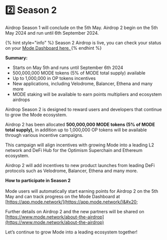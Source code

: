 # 2️⃣ Season 2

Airdrop Season 1 will conclude on the 5th May. Airdrop 2 begin on the 5th May 2024 and run until 6th September 2024.&#x20;

{% hint style="info" %}
Season 2 Airdrop is live, you can check your status on your [Mode Dashboard here. ](https://app.mode.network/early/)
{% endhint %}

**Summary:**&#x20;

* Starts on May 5th and runs until September 6th 2024
* 500,000,000 MODE tokens (5% of MODE total supply) available
* Up to 1,000,000 in OP tokens incentives&#x20;
* New applications, including Velodrome, Balancer, Ethena and many more
* MODE staking will be available to earn points multipliers and ecosystem airdrops&#x20;

Airdrop Season 2 is designed to reward users and developers that continue to grow the Mode ecosystem.&#x20;

Airdrop 2 has been allocated **500,000,000 MODE tokens (5% of MODE total supply),** in addition up to 1,000,000 OP tokens will be available through various incentive campaigns.

This campaign will align incentives with growing Mode into a leading L2 network and DeFi Hub for the Optimism Superchain and Ethereum ecosystem.

Airdrop 2 will add incentives to new product launches from leading DeFi protocols such as Velodrome, Balancer, Ethena and many more.&#x20;

**How to participate in Season 2**\
\
Mode users will automatically start earning points for Airdrop 2 on the 5th May and can track progress on the Mode Dashboard at [https://app.mode.network/](https://app.mode.network/)&#x20;

Further details on Airdrop 2 and the new partners will be shared on [https://www.mode.network/about-the-airdrop](https://www.mode.network/about-the-airdrop)

Let’s continue to grow Mode into a leading ecosystem together!
